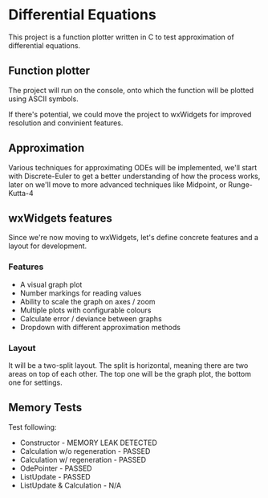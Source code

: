 # Differential Equations

This project is a function plotter written in C to test approximation of differential equations.

## Function plotter

The project will run on the console, onto which the function will be plotted using ASCII symbols.

If there's potential, we could move the project to wxWidgets for improved resolution and
convinient features.

## Approximation

Various techniques for approximating ODEs will be implemented, we'll start with Discrete-Euler to get
a better understanding of how the process works, later on we'll move to more advanced techniques
like Midpoint, or Runge-Kutta-4

## wxWidgets features

Since we're now moving to wxWidgets, let's define concrete features and a layout for development.

### Features

- A visual graph plot
- Number markings for reading values
- Ability to scale the graph on axes / zoom
- Multiple plots with configurable colours
- Calculate error / deviance between graphs
- Dropdown with different approximation methods

### Layout

It will be a two-split layout. The split is horizontal, meaning there are two areas on top of each other.
The top one will be the graph plot, the bottom one for settings.

## Memory Tests

Test following:

- Constructor - MEMORY LEAK DETECTED
- Calculation w/o regeneration - PASSED
- Calculation w/  regeneration - PASSED
- OdePointer - PASSED
- ListUpdate - PASSED
- ListUpdate & Calculation - N/A
